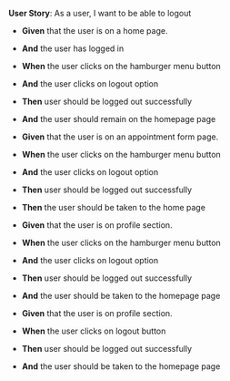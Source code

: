 **User Story**: As a  user, I want to be able to logout





- **Given** that the user is on a home page.


- **And** the user has logged in


- **When** the user clicks on the hamburger menu button


- **And** the user clicks on logout option


- **Then** user should be logged out successfully 


- **And** the user should remain on the homepage page




- **Given** that the user is on an appointment form page.


- **When** the user clicks on the hamburger menu button


- **And** the user clicks on logout option


- **Then** user should be logged out successfully 


- **Then** the user should be taken to the home page




- **Given** that the user is on profile section.


- **When** the user clicks on the hamburger menu button


- **And** the user clicks on logout option


- **Then** user should be logged out successfully 


- **And** the user should be taken to the homepage page





- **Given** that the user is on profile section.


- **When** the user clicks on logout button


- **Then** user should be logged out successfully 


- **And** the user should be taken to the homepage page